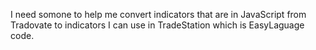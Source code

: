 I need somone to help me convert indicators that are in JavaScript from Tradovate to indicators I can use in TradeStation which is EasyLaguage code.  
